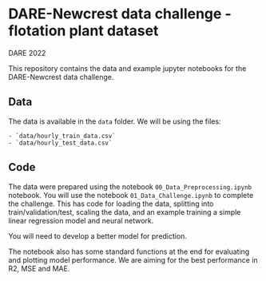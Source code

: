 # DARE-Newcrest data challenge - flotation plant dataset
DARE 2022

This repository contains the data and example jupyter notebooks for the DARE-Newcrest data challenge.

## Data
The data is available in the `data` folder. We will be using the files:

    - `data/hourly_train_data.csv`
    - `data/hourly_test_data.csv`

## Code
The data were prepared using the notebook `00_Data_Preprocessing.ipynb` notebook.
You will use the notebook `01_Data_Challenge.ipynb` to complete the challenge. This has code for loading the data, splitting into train/validation/test, scaling the data, and an example training a simple linear regression model and neural network. 

You will need to develop a better model for prediction.

The notebook also has some standard functions at the end for evaluating and plotting model performance. We are aiming for the best performance in R2, MSE and MAE.